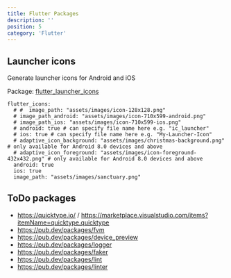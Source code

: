 ```yaml
---
title: Flutter Packages
description: ''
position: 5
category: 'Flutter'
---
```


## Launcher icons

Generate launcher icons for Android and iOS

Package: [flutter_launcher_icons](https://pub.dev/packages/flutter_launcher_icons)

```yaml[pubspec.yaml]
flutter_icons:
  # #  image_path: "assets/images/icon-128x128.png"
  # image_path_android: "assets/images/icon-710x599-android.png"
  # image_path_ios: "assets/images/icon-710x599-ios.png"
  # android: true # can specify file name here e.g. "ic_launcher"
  # ios: true # can specify file name here e.g. "My-Launcher-Icon"
  # adaptive_icon_background: "assets/images/christmas-background.png" # only available for Android 8.0 devices and above
  # adaptive_icon_foreground: "assets/images/icon-foreground-432x432.png" # only available for Android 8.0 devices and above
  android: true
  ios: true
  image_path: "assets/images/sanctuary.png"
```

## ToDo packages

- <https://quicktype.io/> / <https://marketplace.visualstudio.com/items?itemName=quicktype.quicktype>
- <https://pub.dev/packages/fvm>
- <https://pub.dev/packages/device_preview>
- <https://pub.dev/packages/logger>
- <https://pub.dev/packages/faker>
- <https://pub.dev/packages/lint>
- <https://pub.dev/packages/linter>
